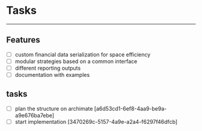 ﻿# Tasks
---
## Features
- [ ] custom financial data serialization for space efficiency
- [ ] modular strategies based on a common interface
- [ ] different reporting outputs
- [ ] documentation with examples
## tasks
- [ ] plan the structure on archimate [a6d53cd1-6ef8-4aa9-be9a-a9e676ba7ebe]
- [ ] start implementation [3470269c-5157-4a9e-a2a4-f6297f46dfcb]
